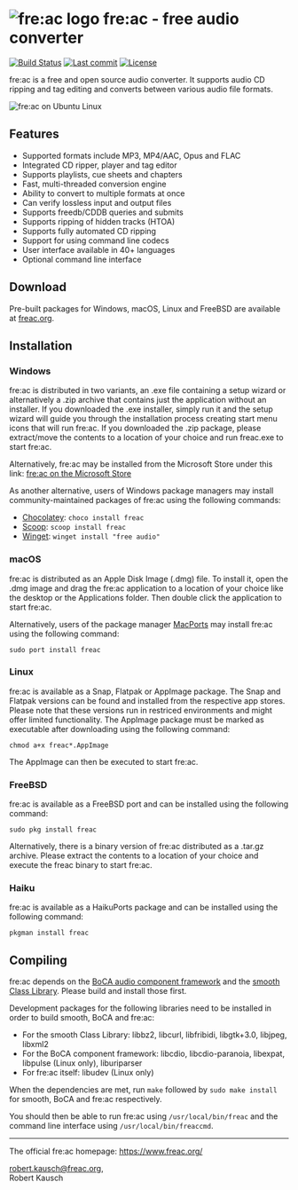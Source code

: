 # ![fre:ac logo](https://freac.org/images/stories/freac_icon_smaller.png) fre:ac - free audio converter
[![Build Status](https://img.shields.io/github/actions/workflow/status/enzo1982/freac/continuous-build-linux.yml?branch=master)](https://github.com/enzo1982/freac/actions?query=branch%3Amaster) [![Last commit](https://img.shields.io/github/last-commit/enzo1982/freac.svg)](https://github.com/enzo1982/freac/commits/master) [![License](https://img.shields.io/github/license/enzo1982/freac.svg)](https://github.com/enzo1982/freac/blob/master/COPYING)

fre:ac is a free and open source audio converter. It supports audio CD ripping and tag editing and converts between various audio file formats.

![fre:ac on Ubuntu Linux](https://freac.org/images/freac-linux.png)

## Features
- Supported formats include MP3, MP4/AAC, Opus and FLAC
- Integrated CD ripper, player and tag editor
- Supports playlists, cue sheets and chapters
- Fast, multi-threaded conversion engine
- Ability to convert to multiple formats at once
- Can verify lossless input and output files
- Supports freedb/CDDB queries and submits
- Supports ripping of hidden tracks (HTOA)
- Supports fully automated CD ripping
- Support for using command line codecs
- User interface available in 40+ languages
- Optional command line interface

## Download
Pre-built packages for Windows, macOS, Linux and FreeBSD are available at [freac.org](https://freac.org/latest-release/).

## Installation
### Windows
fre:ac is distributed in two variants, an .exe file containing a setup wizard or alternatively a .zip archive that contains just the application without an installer. If you downloaded the .exe installer, simply run it and the setup wizard will guide you through the installation process creating start menu icons that will run fre:ac. If you downloaded the .zip package, please extract/move the contents to a location of your choice and run freac.exe to start fre:ac.

Alternatively, fre:ac may be installed from the Microsoft Store under this link: [fre:ac on the Microsoft Store](https://apps.microsoft.com/store/detail/freac-free-audio-converter/9P1XD8ZQJ7JD)

As another alternative, users of Windows package managers may install community-maintained packages of fre:ac using the following commands:

- [Chocolatey](https://chocolatey.org): `choco install freac`
- [Scoop](https://scoop.sh): `scoop install freac`
- [Winget](https://winget.run): `winget install "free audio"`
    
### macOS
fre:ac is distributed as an Apple Disk Image (.dmg) file. To install it, open the .dmg image and drag the fre:ac application to a location of your choice like the desktop or the Applications folder. Then double click the application to start fre:ac.

Alternatively, users of the package manager [MacPorts](http://www.macports.org) may install fre:ac using the following command:

    sudo port install freac

### Linux
fre:ac is available as a Snap, Flatpak or AppImage package. The Snap and Flatpak versions can be found and installed from the respective app stores. Please note that these versions run in restriced environments and might offer limited functionality. The AppImage package must be marked as executable after downloading using the following command:

    chmod a+x freac*.AppImage
The AppImage can then be executed to start fre:ac.

### FreeBSD
fre:ac is available as a FreeBSD port and can be installed using the following command:

    sudo pkg install freac
Alternatively, there is a binary version of fre:ac distributed as a .tar.gz archive. Please extract the contents to a location of your choice and execute the freac binary to start fre:ac.

### Haiku
fre:ac is available as a HaikuPorts package and can be installed using the following command:

    pkgman install freac

## Compiling
fre:ac depends on the [BoCA audio component framework](https://github.com/enzo1982/boca/) and the [smooth Class Library](https://github.com/enzo1982/smooth/). Please build and install those first.

Development packages for the following libraries need to be installed in order to build smooth, BoCA and fre:ac:

- For the smooth Class Library: libbz2, libcurl, libfribidi, libgtk+3.0, libjpeg, libxml2
- For the BoCA component framework: libcdio, libcdio-paranoia, libexpat, libpulse (Linux only), liburiparser
- For fre:ac itself: libudev (Linux only)

When the dependencies are met, run `make` followed by `sudo make install` for smooth, BoCA and fre:ac respectively.

You should then be able to run fre:ac using `/usr/local/bin/freac` and the command line interface using `/usr/local/bin/freaccmd`.

----
The official fre:ac homepage: https://www.freac.org/

robert.kausch@freac.org,  
Robert Kausch
